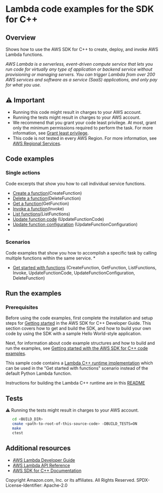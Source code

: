 # Lambda code examples for the SDK for C++
## Overview

Shows how to use the AWS SDK for C++ to create, deploy, and invoke
AWS Lambda functions.

*AWS Lambda is a serverless, event-driven compute service that lets you run code for virtually any type of application or backend service without provisioning or managing servers. You can trigger Lambda from over 200 AWS services and software as a service (SaaS) applications, and only pay for what you use.*

## ⚠️ Important
* Running this code might result in charges to your AWS account. 
* Running the tests might result in charges to your AWS account.
* We recommend that you grant your code least privilege. At most, grant only the minimum permissions required to perform the task. For more information, see [Grant least privilege](https://docs.aws.amazon.com/IAM/latest/UserGuide/best-practices.html#grant-least-privilege). 
* This code is not tested in every AWS Region. For more information, see [AWS Regional Services](https://aws.amazon.com/about-aws/global-infrastructure/regional-product-services).

## Code examples

### Single actions

Code excerpts that show you how to call individual service functions.

* [Create a function](get_started_with_functions_scenario.cpp)(CreateFunction)
* [Delete a function](get_started_with_functions_scenario.cpp)(DeleteFunction)
* [Get a function](get_started_with_functions_scenario.cpp)(GetFunction)
* [Invoke a function](get_started_with_functions_scenario.cpp)(Invoke)
* [List functions](get_started_with_functions_scenario.cpp)(ListFunctions)
* [Update function code](get_started_with_functions_scenario.cpp)
  (UpdateFunctionCode)
* [Update function configuration](get_started_with_functions_scenario.cpp)
  (UpdateFunctionConfiguration)
* 
### Scenarios

Code examples that show you how to accomplish a specific task by calling multiple functions within the same service.
* 
* [Get started with functions](get_started_with_functions_scenario.cpp) 
  (CreateFunction, GetFunction, ListFunctions, Invoke, UpdateFunctionCode, 
  UpdateFunctionConfiguration, DeleteFunction)

## Run the examples

### Prerequisites

Before using the code examples, first complete the installation and setup steps
for [Getting started](https://docs.aws.amazon.com/sdk-for-cpp/v1/developer-guide/getting-started.html) in the AWS SDK for
C++ Developer Guide.
This section covers how to get and build the SDK, and how to build your own code by using the SDK with a
sample Hello World-style application.

Next, for information about code example structures and how to build and run the examples, see [Getting started with the AWS SDK for C++ code examples](https://docs.aws.amazon.com/sdk-for-cpp/v1/developer-guide/getting-started-code-examples.html).

This sample code contains a [Lambda C++ runtime implementation](cpp_lambda/) 
which can be used in the "Get started with functions" scenario instead of the default Python Lambda function.

Instructions for building the Lambda C++ runtime are in this [README](cpp_lambda/README.md)

## Tests
⚠️ Running the tests might result in charges to your AWS account.

```sh
   cd <BUILD_DIR>
   cmake <path-to-root-of-this-source-code> -DBUILD_TESTS=ON
   make
   ctest 
```   

## Additional resources
* [AWS Lambda Developer Guide](https://docs.aws.amazon.com/lambda/latest/dg/welcome.html)
* [AWS Lambda API Reference](https://docs.aws.amazon.com/lambda/latest/dg/API_Reference.html)
* [AWS SDK for C++ Documentation](https://docs.aws.amazon.com/sdk-for-cpp/index.html)


Copyright Amazon.com, Inc. or its affiliates. All Rights Reserved. SPDX-License-Identifier: Apache-2.0
